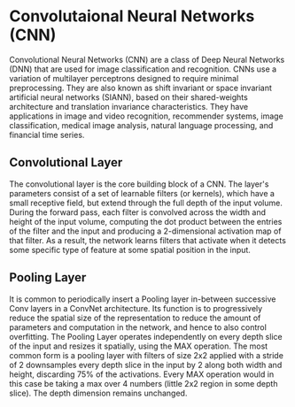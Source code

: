 # Convolutaional Neural Networks (CNN)
Convolutional Neural Networks (CNN) are a class of Deep Neural Networks (DNN) that are used for image classification and recognition. CNNs use a variation of multilayer perceptrons designed to require minimal preprocessing. They are also known as shift invariant or space invariant artificial neural networks (SIANN), based on their shared-weights architecture and translation invariance characteristics. They have applications in image and video recognition, recommender systems, image classification, medical image analysis, natural language processing, and financial time series.

## Convolutional Layer
The convolutional layer is the core building block of a CNN. The layer's parameters consist of a set of learnable filters (or kernels), which have a small receptive field, but extend through the full depth of the input volume. During the forward pass, each filter is convolved across the width and height of the input volume, computing the dot product between the entries of the filter and the input and producing a 2-dimensional activation map of that filter. As a result, the network learns filters that activate when it detects some specific type of feature at some spatial position in the input.

## Pooling Layer
It is common to periodically insert a Pooling layer in-between successive Conv layers in a ConvNet architecture. Its function is to progressively reduce the spatial size of the representation to reduce the amount of parameters and computation in the network, and hence to also control overfitting. The Pooling Layer operates independently on every depth slice of the input and resizes it spatially, using the MAX operation. The most common form is a pooling layer with filters of size 2x2 applied with a stride of 2 downsamples every depth slice in the input by 2 along both width and height, discarding 75% of the activations. Every MAX operation would in this case be taking a max over 4 numbers (little 2x2 region in some depth slice). The depth dimension remains unchanged.